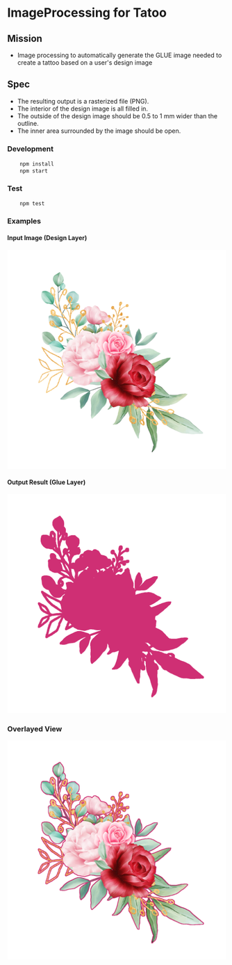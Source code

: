 # ImageProcessing for Tatoo

## Mission
- Image processing to automatically generate the GLUE image needed to create a tattoo based on a user's design image

## Spec
- The resulting output is a rasterized file (PNG).
- The interior of the design image is all filled in.
- The outside of the design image should be 0.5 to 1 mm wider than the outline.
- The inner area surrounded by the image should be open.

### Development
```
    npm install
    npm start
```

### Test
```
    npm test
```

### Examples

#### Input Image (Design Layer)
![flower_1024.png](src%2Fassets%2Fflower_1024.png)

#### Output Result (Glue Layer)
![flower_processed.png](src%2Fassets%2Fflower_processed.png)

### Overlayed View
![flower_source_over.png](src%2Fassets%2Fflower_source_over.png)